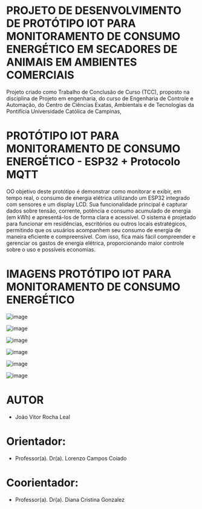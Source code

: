 # PROJETO DE DESENVOLVIMENTO DE PROTÓTIPO IOT PARA MONITORAMENTO DE CONSUMO ENERGÉTICO EM SECADORES DE ANIMAIS EM AMBIENTES COMERCIAIS

Projeto criado como Trabalho de Conclusão de Curso (TCC), proposto na disciplina de Projeto em engenharia, do curso de Engenharia de Controle e Automação, do Centro de Ciências Exatas, Ambientais e de Tecnologias da Pontifícia Universidade Católica de Campinas,

# PROTÓTIPO IOT PARA MONITORAMENTO DE CONSUMO ENERGÉTICO - ESP32 + Protocolo MQTT
OO objetivo deste protótipo é demonstrar como monitorar e exibir, em tempo real, o consumo de energia elétrica utilizando um ESP32 integrado com sensores e um display LCD.
Sua funcionalidade principal é capturar dados sobre tensão, corrente, potência e consumo acumulado de energia (em kWh) e apresentá-los de forma clara e acessível. O sistema é projetado para funcionar em residências, escritórios ou outros locais estratégicos, permitindo que os usuários acompanhem seu consumo de energia de maneira eficiente e compreensível.
Com isso, fica mais fácil compreender e gerenciar os gastos de energia elétrica, proporcionando maior controle sobre o uso e possíveis economias.

# IMAGENS PROTÓTIPO IOT PARA MONITORAMENTO DE CONSUMO ENERGÉTICO
![image](https://github.com/user-attachments/assets/861d083f-701b-4a97-af30-86c59a262260)

![image](https://github.com/user-attachments/assets/f1169cd7-8677-4852-b360-518d8454e5c1)

![image](https://github.com/user-attachments/assets/f1aa80ab-0aa8-476d-9366-fcd7eb0e8692)

![image](https://github.com/user-attachments/assets/fcd70970-b863-492c-8a5c-fcbee884bf13)

![image](https://github.com/user-attachments/assets/874b5258-4149-4c38-b9b9-267cdeed7f26)

![image](https://github.com/user-attachments/assets/619c1a56-5d7e-4997-b7df-0a5d56e42cbc)

# AUTOR 
- João Vitor Rocha Leal

# Orientador:
- Professor(a). Dr(a). Lorenzo Campos Coiado

# Coorientador: 
- Professor(a). Dr(a). Diana Cristina Gonzalez



